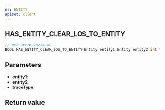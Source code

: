 ```yaml
---
ns: ENTITY
apiset: client
---
```

## HAS_ENTITY_CLEAR_LOS_TO_ENTITY

```c
// 0xFCDFF7B72D23A1AC
BOOL HAS_ENTITY_CLEAR_LOS_TO_ENTITY(Entity entity1,Entity entity2,int traceType);
```


## Parameters
* **entity1**:
* **entity2**:
* **traceType**:

## Return value